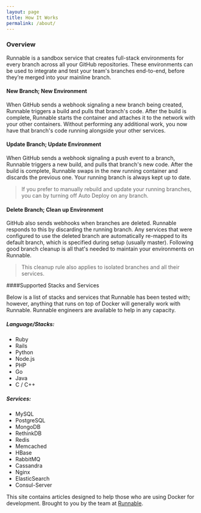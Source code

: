 ```yaml
---
layout: page
title: How It Works
permalink: /about/
---
```


### Overview
Runnable is a sandbox service that creates full-stack environments for every branch across all your GitHub repositories. These environments can be used to integrate and test your team's branches end-to-end, before they’re merged into your mainline branch.

#### New Branch; New Environment
When GitHub sends a webhook signaling a new branch being created, Runnable triggers a build and pulls that branch's code. After the build is complete, Runnable starts the container and attaches it to the network with your other containers. Without performing any additional work, you now have that branch's code running alongside your other services.

#### Update Branch; Update Environment
When GitHub sends a webhook signaling a push event to a branch, Runnable triggers a new build, and pulls that branch's new code. After the build is complete, Runnable swaps in the new running container and discards the previous one. Your running branch is always kept up to date.

> If you prefer to manually rebuild and update your running branches, you can by turning off Auto Deploy on any branch.

#### Delete Branch; Clean up Environment
GitHub also sends webhooks when branches are deleted. Runnable responds to this by discarding the running branch. Any services that were configured to use the deleted branch are automatically re-mapped to its default branch, which is specified during setup (usually master). Following good branch cleanup is all that's needed to maintain your environments on Runnable.

> This cleanup rule also applies to isolated branches and all their services.

####Supported Stacks and Services

Below is a list of stacks and services that Runnable has been tested with; however, anything that runs on top of Docker will generally work with Runnable. Runnable engineers are available to help in any capacity.
 
##### Language/Stacks:
* Ruby
* Rails
* Python
* Node.js
* PHP
* Go
* Java
* C / C++

##### Services:
* MySQL
* PostgreSQL
* MongoDB
* RethinkDB
* Redis
* Memcached
* HBase
* RabbitMQ
* Cassandra
* Nginx
* ElasticSearch
* Consul-Server

This site contains articles designed to help those who are using Docker for development. Brought to you by the team at [Runnable](https://runnable.com/).
